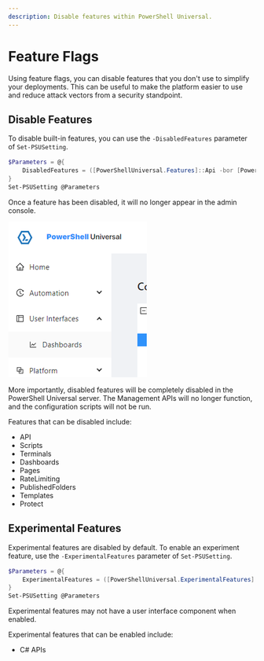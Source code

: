 ```yaml
---
description: Disable features within PowerShell Universal.
---
```


# Feature Flags

Using feature flags, you can disable features that you don't use to simplify your deployments. This can be useful to make the platform easier to use and reduce attack vectors from a security standpoint.&#x20;

## Disable Features

To disable built-in features, you can use the `-DisabledFeatures` parameter of `Set-PSUSetting`.

```powershell
$Parameters = @{
    DisabledFeatures = ([PowerShellUniversal.Features]::Api -bor [PowerShellUniversal.Features]::Pages)
}
Set-PSUSetting @Parameters
```

Once a feature has been disabled, it will no longer appear in the admin console.&#x20;

![](<../.gitbook/assets/image (1).png>)

More importantly, disabled features will be completely disabled in the PowerShell Universal server. The Management APIs will no longer function, and the configuration scripts will not be run.&#x20;

Features that can be disabled include:&#x20;

* API
* Scripts
* Terminals
* Dashboards
* Pages
* RateLimiting
* PublishedFolders
* Templates
* Protect

## Experimental Features

Experimental features are disabled by default. To enable an experiment feature, use the `-ExperimentalFeatures` parameter of `Set-PSUSetting`.&#x20;

```powershell
$Parameters = @{
	ExperimentalFeatures = ([PowerShellUniversal.ExperimentalFeatures]::CSharpLang)
}
Set-PSUSetting @Parameters 
```

Experimental features may not have a user interface component when enabled.&#x20;

Experimental features that can be enabled include:&#x20;

* C# APIs
